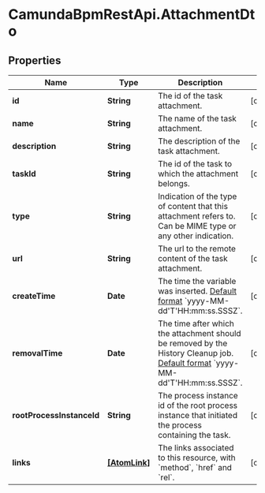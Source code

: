# CamundaBpmRestApi.AttachmentDto

## Properties

Name | Type | Description | Notes
------------ | ------------- | ------------- | -------------
**id** | **String** | The id of the task attachment. | [optional] 
**name** | **String** | The name of the task attachment. | [optional] 
**description** | **String** | The description of the task attachment. | [optional] 
**taskId** | **String** | The id of the task to which the attachment belongs. | [optional] 
**type** | **String** | Indication of the type of content that this attachment refers to. Can be MIME type or any other indication. | [optional] 
**url** | **String** | The url to the remote content of the task attachment. | [optional] 
**createTime** | **Date** | The time the variable was inserted. [Default format](https://docs.camunda.org/manual/7.13/reference/rest/overview/date-format/) &#x60;yyyy-MM-dd&#39;T&#39;HH:mm:ss.SSSZ&#x60;. | [optional] 
**removalTime** | **Date** | The time after which the attachment should be removed by the History Cleanup job. [Default format](https://docs.camunda.org/manual/7.13/reference/rest/overview/date-format/) &#x60;yyyy-MM-dd&#39;T&#39;HH:mm:ss.SSSZ&#x60;. | [optional] 
**rootProcessInstanceId** | **String** | The process instance id of the root process instance that initiated the process containing the task. | [optional] 
**links** | [**[AtomLink]**](AtomLink.md) | The links associated to this resource, with &#x60;method&#x60;, &#x60;href&#x60; and &#x60;rel&#x60;. | [optional] 


